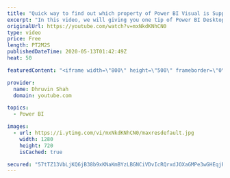 ```yaml
---
title: "Quick way to find out which property of Power BI Visual is Supporting Conditional Formatting"
excerpt: "In this video, we will giving you one tip of Power BI Desktop.  We know gradually so many properties of Power BI Desktop now supports conditional formatting.  So, how can we easily know which property will support this feature?  Here is a quick tip for it..  Try this and share your opinion to comment"
originalUrl: https://youtube.com/watch?v=mxNkdKNhCN0
type: video
price: Free
length: PT2M2S
publishedDateTime: 2020-05-13T01:42:49Z
heat: 50

featuredContent: "<iframe width=\"800\" height=\"500\" frameborder=\"0\" src=\"https://www.youtube.com/embed/mxNkdKNhCN0\" allow=\"accelerometer; autoplay; encrypted-media; gyroscope; picture-in-picture\" allowfullscreen></iframe>"

provider:
  name: Dhruvin Shah
  domain: youtube.com

topics:
  - Power BI

images:
  - url: https://i.ytimg.com/vi/mxNkdKNhCN0/maxresdefault.jpg
    width: 1280
    height: 720
    isCached: true

secured: "57tTZ13VbLjKQ6jB38b9xKNaKmBYzLBGNCiVDvIcRQrxdJOXaGMPe3wGHEqjPUW2iih9ZNGWITei3G0dBGjuZcyBBWvzhVr1kq+Bm0VHbZQ/ghC8ka9OzmtEiJ9tzRmawsdEZu17c4S4hsGxJPTSMrerXC+6Ks59jzBBDmcxVd1eXEtHa39Z5ZwnW0gHyULJOtfls7KUpC4fduUSF1BV0HAdoAEGYCx16NN40foaCdUDMPCA6ll+WlNovnvDbfcsBF2xc8JBmNVycr6/ZRTjFUQUrnpq02VjowIOG5i3zf9Ie4n0QLmGds5vglPMg0iM3I5f8ZOwrqL4ahDD/h1QN7r1T0qLw4DDiKs5EcpHXGcg8H2jPIiZ7Cd2LEtdeCy2JTTDPXTbew1h4tA1nShejYq7hkiCG9iLMbQf5MTANro=;NYvM77ytn+9vKo7itrci3w=="
---
```


